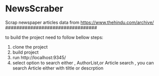 # NewsScraber
Scrap newspaper articles data from https://www.thehindu.com/archive/
#################################

to build the project need to follow bellow steps:
1. clone the project 
2. build project
3. run http://localhost:9345/
4. select option to search either , AuthorList,or Article search , you can search Article either with tiltle or descrption


